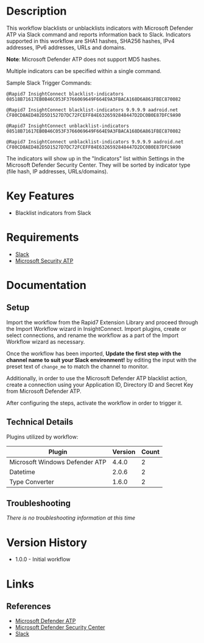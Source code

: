 # Description

This workflow blacklists or unblacklists indicators with Microsoft Defender ATP via Slack command and reports information back to Slack.
Indicators supported in this workflow are SHA1 hashes, SHA256 hashes, IPv4 addresses, IPv6 addresses, URLs and domains.

**Note**: Microsoft Defender ATP does not support MD5 hashes. 

Multiple indicators can be specified within a single command.

Sample Slack Trigger Commands:

`@Rapid7 InsightConnect blacklist-indicators 08518B71617EB0B46C053F3766069649F664E9A3FBACA168D6A861FBEC870082`

`@Rapid7 InsightConnect blacklist-indicators 9.9.9.9 aadroid.net CF80CD8AED482D5D1527D7DC72FCEFF84E6326592848447D2DC0B0E87DFC9A90`

`@Rapid7 InsightConnect unblacklist-indicators 08518B71617EB0B46C053F3766069649F664E9A3FBACA168D6A861FBEC870082`

`@Rapid7 InsightConnect unblacklist-indicators 9.9.9.9 aadroid.net CF80CD8AED482D5D1527D7DC72FCEFF84E6326592848447D2DC0B0E87DFC9A90`

The indicators will show up in the "Indicators" list within Settings in the Microsoft Defender Security Center. They will be sorted by indicator type (file hash, IP addresses, URLs/domains).

# Key Features

* Blacklist indicators from Slack

# Requirements

* [Slack](https://insightconnect.help.rapid7.com/docs/configure-slack-for-chatops)
* [Microsoft Security ATP](https://docs.microsoft.com/en-us/windows/security/threat-protection/microsoft-defender-atp/minimum-requirements)

# Documentation

## Setup

Import the workflow from the Rapid7 Extension Library and proceed through the Import Workflow wizard in InsightConnect. Import plugins, create or select connections, and rename the workflow as a part of the Import Workflow wizard as necessary.

Once the workflow has been imported, **Update the first step with the channel name to suit your Slack environment!** by editing the input with the preset text of `change_me` to match the channel to monitor.

Additionally, in order to use the Microsoft Defender ATP blacklist action, create a connection using your Application ID, Directory ID and Secret Key from Microsoft Defender ATP.

After configuring the steps, activate the workflow in order to trigger it. 
 
## Technical Details

Plugins utilized by workflow:

|Plugin|Version|Count|
|----|----|--------|
|Microsoft Windows Defender ATP|4.4.0|2|
|Datetime|2.0.6|2
|Type Converter|1.6.0|2

## Troubleshooting

_There is no troubleshooting information at this time_

# Version History

* 1.0.0 - Initial workflow

# Links

## References

* [Microsoft Defender ATP](https://docs.microsoft.com/en-us/windows/security/threat-protection/)
* [Microsoft Defender Security Center](https://securitycenter.windows.com/)
* [Slack](https://slack.com)
